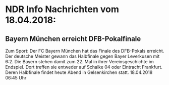 # NDR Info Nachrichten vom 18.04.2018:


## Bayern München erreicht DFB-Pokalfinale
Zum Sport:	Der FC Bayern München hat das Finale des DFB-Pokals erreicht. Der deutsche Meister gewann das Halbfinale gegen Bayer Leverkusen mit 6:2. Die Bayern stehen damit zum 22. Mal in ihrer Vereinsgeschichte im Endspiel. Dort treffen sie entweder auf Schalke 04 oder Eintracht Frankfurt. Deren Halbfinale findet heute Abend in Gelsenkirchen statt. 18.04.2018 06:45 Uhr 
